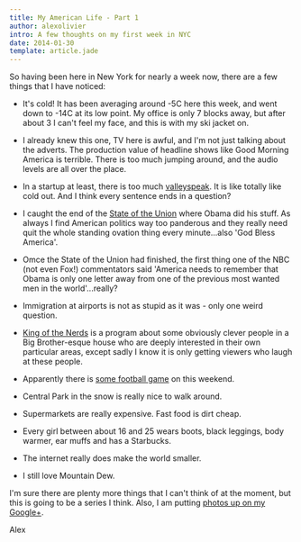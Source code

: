 ```yaml
---
title: My American Life - Part 1
author: alexolivier
intro: A few thoughts on my first week in NYC
date: 2014-01-30
template: article.jade
---
```


So having been here in New York for nearly a week now, there are a few things that I have noticed:

- It's cold! It has been averaging around -5C here this week, and went down to -14C at its low point. My office is only 7 blocks away, but after about 3 I can't feel my face, and this is with my ski jacket on.

- I already knew this one, TV here is awful, and I'm not just talking about the adverts. The production value of headline shows like Good Morning America is terrible. There is too much jumping around, and the audio levels are all over the place.

- In a startup at least, there is too much [valleyspeak](http://en.wikipedia.org/wiki/Valleyspeak "Valleyspeak"). It is like totally like cold out. And I think every sentence ends in a question?

- I caught the end of the [State of the Union](https://www.youtube.com/watch?v=arhBRouSmWs) where Obama did his stuff. As always I find American politics way too panderous and they really need quit the whole standing ovation thing every minute...also 'God Bless America'.

- Omce the State of the Union had finished, the first thing one of the NBC (not even Fox!) commentators said 'America needs to remember that Obama is only one letter away from one of the previous most wanted men in the world'...really?

- Immigration at airports is not as stupid as it was - only one weird question.

- [King of the Nerds](http://en.wikipedia.org/wiki/King_of_the_Nerds) is a program about some obviously clever people in a Big Brother-esque house who are deeply interested in their own particular areas, except sadly I know it is only getting viewers who laugh at these people.

- Apparently there is [some football game](http://www.superbowl.com "Superbowl") on this weekend.

- Central Park in the snow is really nice to walk around.

- Supermarkets are really expensive. Fast food is dirt cheap.

- Every girl between about 16 and 25 wears boots, black leggings, body warmer, ear muffs and has a Starbucks.

- The internet really does make the world smaller.

- I still love Mountain Dew.

I'm sure there are plenty more things that I can't think of at the moment, but this is going to be a series I think. Also, I am putting [photos up on my Google+](https://plus.google.com/photos/+AlexOlivierUK/albums/5973264711378523937).

Alex